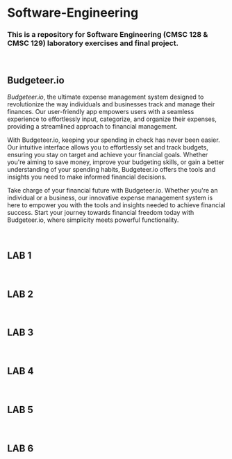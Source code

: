 # Software-Engineering

### This is a repository for Software Engineering (CMSC 128 & CMSC 129) laboratory exercises and final project.

<br>

## Budgeteer.io
*Budgeteer.io*, the ultimate expense management system designed to revolutionize the way individuals and businesses track and manage their finances. Our user-friendly app empowers users with a seamless experience to effortlessly input, categorize, and organize their expenses, providing a streamlined approach to financial management.

With Budgeteer.io, keeping your spending in check has never been easier. Our intuitive interface allows you to effortlessly set and track budgets, ensuring you stay on target and achieve your financial goals. Whether you're aiming to save money, improve your budgeting skills, or gain a better understanding of your spending habits, Budgeteer.io offers the tools and insights you need to make informed financial decisions.

Take charge of your financial future with Budgeteer.io. Whether you're an individual or a business, our innovative expense management system is here to empower you with the tools and insights needed to achieve financial success. Start your journey towards financial freedom today with Budgeteer.io, where simplicity meets powerful functionality.



<br>

## LAB 1


<br>

## LAB 2


<br>

## LAB 3


<br>

## LAB 4


<br>

## LAB 5


<br>

## LAB 6
